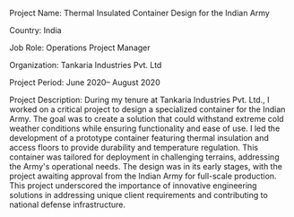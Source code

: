 Project Name: Thermal Insulated Container Design for the Indian Army

Country: India

Job Role: Operations Project Manager

Organization: Tankaria Industries Pvt. Ltd

Project Period: June 2020– August 2020

Project Description:
During my tenure at Tankaria Industries Pvt. Ltd., I worked on a critical project to design a specialized container for the Indian Army. The goal was to create a solution that could withstand extreme cold weather conditions while ensuring functionality and ease of use. I led the development of a prototype container featuring thermal insulation and access floors to provide durability and temperature regulation.
This container was tailored for deployment in challenging terrains, addressing the Army's operational needs. The design was in its early stages, with the project awaiting approval from the Indian Army for full-scale production. This project underscored the importance of innovative engineering solutions in addressing unique client requirements and contributing to national defense infrastructure.

